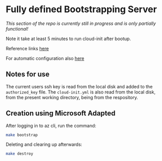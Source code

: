 # Fully defined Bootstrapping Server

*This section of the repo is currently still in progress and is only partially functional!*

Note it take at least 5 minutes to run cloud-init after bootup.

Reference links [here](https://docs.microsoft.com/en-gb/azure/virtual-machines/linux/using-cloud-init)

For automatic configuration also [here](https://docs.microsoft.com/en-gb/azure/virtual-machines/linux/tutorial-automate-vm-deployment)

## Notes for use

The current users ssh key is read from the local disk and added to the ```authorized_key``` file.  The ```cloud-init.yml``` is also read from the local disk, from the present working directory, being from the respository.

## Creation using Microsoft Adapted

After logging in to az cli, run the command:

```bash
make bootstrap
```

Deleting and clearing up afterwards:

```bash
make destroy
```